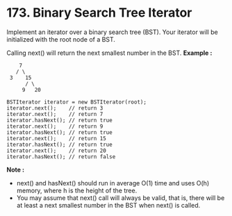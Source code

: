 # 173. Binary Search Tree Iterator
Implement an iterator over a binary search tree (BST). Your iterator will be initialized with the root node of a BST.

Calling next() will return the next smallest number in the BST.
**Example :**
```
    7
   / \
 3    15
      / \
     9   20

BSTIterator iterator = new BSTIterator(root);
iterator.next();    // return 3
iterator.next();    // return 7
iterator.hasNext(); // return true
iterator.next();    // return 9
iterator.hasNext(); // return true
iterator.next();    // return 15
iterator.hasNext(); // return true
iterator.next();    // return 20
iterator.hasNext(); // return false
```
**Note :**

- next() and hasNext() should run in average O(1) time and uses O(h) memory, where h is the height of the tree.
- You may assume that next() call will always be valid, that is, there will be at least a next smallest number in the BST when next() is called.
